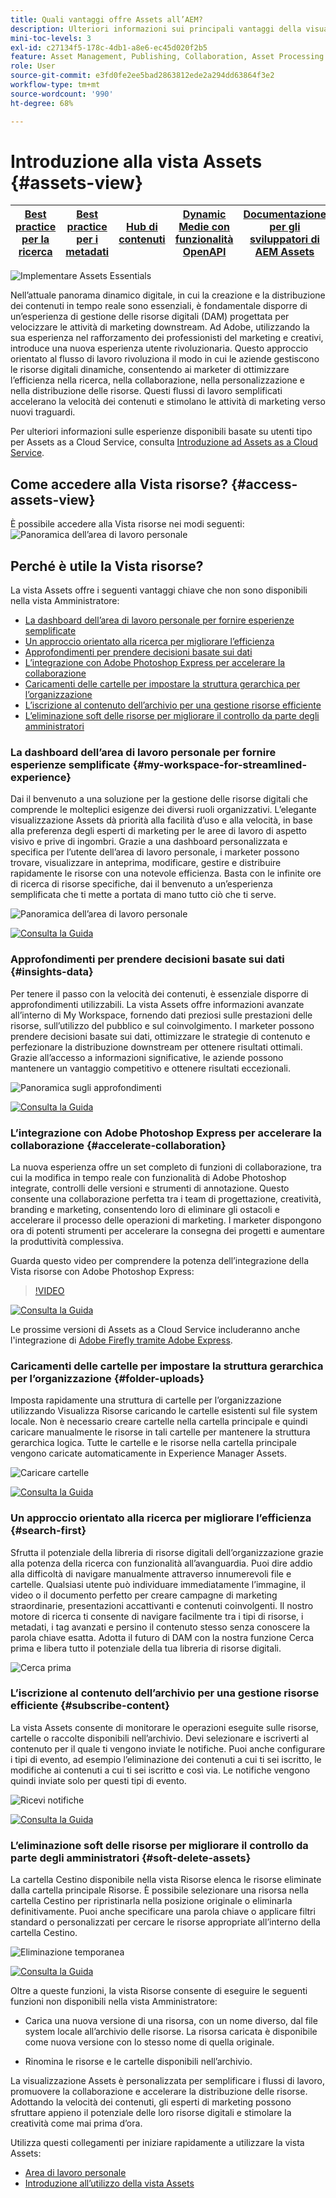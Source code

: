 ```yaml
---
title: Quali vantaggi offre Assets all’AEM?
description: Ulteriori informazioni sui principali vantaggi della visualizzazione Assets nell’AEM. Ad Adobe, utilizzando la sua esperienza nel rafforzamento dei professionisti del marketing e creativi, introduce una nuova esperienza utente rivoluzionaria.
mini-toc-levels: 3
exl-id: c27134f5-178c-4db1-a8e6-ec45d020f2b5
feature: Asset Management, Publishing, Collaboration, Asset Processing
role: User
source-git-commit: e3fd0fe2ee5bad2863812ede2a294dd63864f3e2
workflow-type: tm+mt
source-wordcount: '990'
ht-degree: 68%

---
```


# Introduzione alla vista Assets {#assets-view}

| [Best practice per la ricerca](/help/assets/search-best-practices.md) | [Best practice per i metadati](/help/assets/metadata-best-practices.md) | [Hub di contenuti](/help/assets/product-overview.md) | [Dynamic Medie con funzionalità OpenAPI](/help/assets/dynamic-media-open-apis-overview.md) | [Documentazione per gli sviluppatori di AEM Assets](https://developer.adobe.com/experience-cloud/experience-manager-apis/) |
| ------------- | --------------------------- |---------|----|-----|

![Implementare Assets Essentials](assets/banner-image.jpg)

Nell’attuale panorama dinamico digitale, in cui la creazione e la distribuzione dei contenuti in tempo reale sono essenziali, è fondamentale disporre di un’esperienza di gestione delle risorse digitali (DAM) progettata per velocizzare le attività di marketing downstream. Ad Adobe, utilizzando la sua esperienza nel rafforzamento dei professionisti del marketing e creativi, introduce una nuova esperienza utente rivoluzionaria. Questo approccio orientato al flusso di lavoro rivoluziona il modo in cui le aziende gestiscono le risorse digitali dinamiche, consentendo ai marketer di ottimizzare l’efficienza nella ricerca, nella collaborazione, nella personalizzazione e nella distribuzione delle risorse. Questi flussi di lavoro semplificati accelerano la velocità dei contenuti e stimolano le attività di marketing verso nuovi traguardi.

Per ulteriori informazioni sulle esperienze disponibili basate su utenti tipo per Assets as a Cloud Service, consulta [Introduzione ad Assets as a Cloud Service](/help/assets/overview.md#persona-based-experiences).

## Come accedere alla Vista risorse? {#access-assets-view}

È possibile accedere alla Vista risorse nei modi seguenti:
![Panoramica dell’area di lavoro personale](assets/assets-view.png)

<!--

* **Toggle in Admin view**

    * Log into [!DNL Experience Manager] using Cloud Manager.
    * Navigate to **[!UICONTROL Assets]** > **[!UICONTROL Files]**.
    * Click the profile icon on the top right corner.
    * Click **[!UICONTROL Switch View]** from the **[!UICONTROL Profile Settings]** section.
    Repeat these steps to switch back to the Admin view.

* **Product Switcher**
    * Log into [!DNL Experience Manager] and click ![Product selector](assets/waffle-icon.svg).
    * Select **[!UICONTROL Experience Manager Assets]** to access the Assets view.
    * Select **[!UICONTROL Experience Manager]** to access the Admin view.

* **Quick Links** 
    * Log into experience.adobe.com.
    * Click **[!UICONTROL Experience Manager Assets]** to access the Assets view.
    * Click **[!UICONTROL Experience Manager Assets]** to access the Assets view.

    -->

## Perché è utile la Vista risorse?

La vista Assets offre i seguenti vantaggi chiave che non sono disponibili nella vista Amministratore:

* [La dashboard dell’area di lavoro personale per fornire esperienze semplificate](#my-workspace-for-streamlined-experience)
* [Un approccio orientato alla ricerca per migliorare l’efficienza](#search-first)
* [Approfondimenti per prendere decisioni basate sui dati](#insights-data)
* [L’integrazione con Adobe Photoshop Express per accelerare la collaborazione](#accelerate-collaboration)
* [Caricamenti delle cartelle per impostare la struttura gerarchica per l’organizzazione](#folder-uploads)
* [L’iscrizione al contenuto dell’archivio per una gestione risorse efficiente](#subscribe-content)
* [L’eliminazione soft delle risorse per migliorare il controllo da parte degli amministratori](#soft-delete-assets)

### La dashboard dell’area di lavoro personale per fornire esperienze semplificate {#my-workspace-for-streamlined-experience}

Dai il benvenuto a una soluzione per la gestione delle risorse digitali che comprende le molteplici esigenze dei diversi ruoli organizzativi. L’elegante visualizzazione Assets dà priorità alla facilità d’uso e alla velocità, in base alla preferenza degli esperti di marketing per le aree di lavoro di aspetto visivo e prive di ingombri. Grazie a una dashboard personalizzata e specifica per l’utente dell’area di lavoro personale, i marketer possono trovare, visualizzare in anteprima, modificare, gestire e distribuire rapidamente le risorse con una notevole efficienza. Basta con le infinite ore di ricerca di risorse specifiche, dai il benvenuto a un’esperienza semplificata che ti mette a portata di mano tutto ciò che ti serve.

![Panoramica dell’area di lavoro personale](assets/my-workspace-demo.gif)

[![Consulta la Guida](https://helpx.adobe.com/content/dam/help/en/marketing-cloud/how-to/digital-foundation/_jcr_content/main-pars/image_1250343773/see-the-guide-sm.png)](my-workspace-assets-view.md)

### Approfondimenti per prendere decisioni basate sui dati {#insights-data}

Per tenere il passo con la velocità dei contenuti, è essenziale disporre di approfondimenti utilizzabili. La vista Assets offre informazioni avanzate all’interno di My Workspace, fornendo dati preziosi sulle prestazioni delle risorse, sull’utilizzo del pubblico e sul coinvolgimento. I marketer possono prendere decisioni basate sui dati, ottimizzare le strategie di contenuto e perfezionare la distribuzione downstream per ottenere risultati ottimali. Grazie all’accesso a informazioni significative, le aziende possono mantenere un vantaggio competitivo e ottenere risultati eccezionali.

![Panoramica sugli approfondimenti](assets/insights-overview.gif)

[![Consulta la Guida](https://helpx.adobe.com/content/dam/help/en/marketing-cloud/how-to/digital-foundation/_jcr_content/main-pars/image_1250343773/see-the-guide-sm.png)](manage-reports-assets-view.md#view-live-statistics)

### L’integrazione con Adobe Photoshop Express per accelerare la collaborazione {#accelerate-collaboration}

La nuova esperienza offre un set completo di funzioni di collaborazione, tra cui la modifica in tempo reale con funzionalità di Adobe Photoshop integrate, controlli delle versioni e strumenti di annotazione. Questo consente una collaborazione perfetta tra i team di progettazione, creatività, branding e marketing, consentendo loro di eliminare gli ostacoli e accelerare il processo delle operazioni di marketing. I marketer dispongono ora di potenti strumenti per accelerare la consegna dei progetti e aumentare la produttività complessiva.

Guarda questo video per comprendere la potenza dell’integrazione della Vista risorse con Adobe Photoshop Express:

>[!VIDEO](https://video.tv.adobe.com/v/3420922)

[![Consulta la Guida](https://helpx.adobe.com/content/dam/help/en/marketing-cloud/how-to/digital-foundation/_jcr_content/main-pars/image_1250343773/see-the-guide-sm.png)](edit-images-assets-view.md)

Le prossime versioni di Assets as a Cloud Service includeranno anche l&#39;integrazione di [Adobe Firefly tramite Adobe Express](https://firefly.adobe.com/?gclid=EAIaIQobChMIlZeKuNfj_wIVeyCtBh3e5g2cEAAYASAAEgL56_D_BwE&amp;sdid=JM4FW6VL&amp;mv=search&amp;mv2=paidsearch&amp;ef_id=EAIaIQobChMIlZeKuNfj_wIVeyCtBh3e5g2cEAAYASAAEgL56_D_BwE:G:s&amp;s_kwcid=AL!3085!3!652077237594!e!!g!!adobe%20firefly!19870733758!148140507838).

### Caricamenti delle cartelle per impostare la struttura gerarchica per l’organizzazione {#folder-uploads}

Imposta rapidamente una struttura di cartelle per l’organizzazione utilizzando Visualizza Risorse caricando le cartelle esistenti sul file system locale. Non è necessario creare cartelle nella cartella principale e quindi caricare manualmente le risorse in tali cartelle per mantenere la struttura gerarchica logica. Tutte le cartelle e le risorse nella cartella principale vengono caricate automaticamente in Experience Manager Assets.

![Caricare cartelle](assets/folder-uploads.gif)

[![Consulta la Guida](https://helpx.adobe.com/content/dam/help/en/marketing-cloud/how-to/digital-foundation/_jcr_content/main-pars/image_1250343773/see-the-guide-sm.png)](add-delete-assets-view.md)

### Un approccio orientato alla ricerca per migliorare l’efficienza {#search-first}

Sfrutta il potenziale della libreria di risorse digitali dell’organizzazione grazie alla potenza della ricerca con funzionalità all’avanguardia. Puoi dire addio alla difficoltà di navigare manualmente attraverso innumerevoli file e cartelle. Qualsiasi utente può individuare immediatamente l’immagine, il video o il documento perfetto per creare campagne di marketing straordinarie, presentazioni accattivanti e contenuti coinvolgenti. Il nostro motore di ricerca ti consente di navigare facilmente tra i tipi di risorse, i metadati, i tag avanzati e persino il contenuto stesso senza conoscere la parola chiave esatta. Adotta il futuro di DAM con la nostra funzione Cerca prima e libera tutto il potenziale della tua libreria di risorse digitali.

![Cerca prima](assets/search-first.gif)

### L’iscrizione al contenuto dell’archivio per una gestione risorse efficiente {#subscribe-content}

La vista Assets consente di monitorare le operazioni eseguite sulle risorse, cartelle o raccolte disponibili nell’archivio. Devi selezionare e iscriverti al contenuto per il quale ti vengono inviate le notifiche. Puoi anche configurare i tipi di evento, ad esempio l’eliminazione dei contenuti a cui ti sei iscritto, le modifiche ai contenuti a cui ti sei iscritto e così via. Le notifiche vengono quindi inviate solo per questi tipi di evento.

![Ricevi notifiche](assets/notifications.gif)

[![Consulta la Guida](https://helpx.adobe.com/content/dam/help/en/marketing-cloud/how-to/digital-foundation/_jcr_content/main-pars/image_1250343773/see-the-guide-sm.png)](manage-notifications-assets-view.md)

### L’eliminazione soft delle risorse per migliorare il controllo da parte degli amministratori {#soft-delete-assets}

La cartella Cestino disponibile nella vista Risorse elenca le risorse eliminate dalla cartella principale Risorse. È possibile selezionare una risorsa nella cartella Cestino per ripristinarla nella posizione originale o eliminarla definitivamente. Puoi anche specificare una parola chiave o applicare filtri standard o personalizzati per cercare le risorse appropriate all’interno della cartella Cestino.

![Eliminazione temporanea](assets/soft-delete.gif)

[![Consulta la Guida](https://helpx.adobe.com/content/dam/help/en/marketing-cloud/how-to/digital-foundation/_jcr_content/main-pars/image_1250343773/see-the-guide-sm.png)](navigate-assets-view.md)

Oltre a queste funzioni, la vista Risorse consente di eseguire le seguenti funzioni non disponibili nella vista Amministratore:

* Carica una nuova versione di una risorsa, con un nome diverso, dal file system locale all’archivio delle risorse. La risorsa caricata è disponibile come nuova versione con lo stesso nome di quella originale.

* Rinomina le risorse e le cartelle disponibili nell’archivio.

La visualizzazione Assets è personalizzata per semplificare i flussi di lavoro, promuovere la collaborazione e accelerare la distribuzione delle risorse. Adottando la velocità dei contenuti, gli esperti di marketing possono sfruttare appieno il potenziale delle loro risorse digitali e stimolare la creatività come mai prima d’ora.


Utilizza questi collegamenti per iniziare rapidamente a utilizzare la vista Assets:

* [Area di lavoro personale](/help/assets/my-workspace-assets-view.md)
* [Introduzione all’utilizzo della vista Assets](/help/assets/get-started-assets-view.md)
